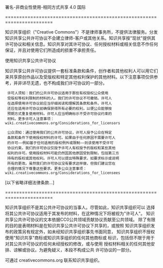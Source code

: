 ﻿署名-非商业性使用-相同方式共享 4.0 国际

=======================================================================

知识共享组织（"Creative Commons"）不是律师事务所，不提供法律服务。分发知识共享公共许可协议不会建立律师-客户或其他关系。知识共享按"现状"提供其许可协议和相关信息。知识共享对其许可协议、任何授权材料或相关信息不作任何保证，并且对使用它们所造成的损害不承担责任。

使用知识共享公共许可协议

知识共享公共许可协议提供一套标准条款和条件，创作者和其他权利人可以用它们来共享原创作品以及受版权和特定其他权利保护的其他材料。以下注意事项仅供参考，并非详尽无遗，也不构成我们许可协议的一部分。

     许可人须知：我们的公共许可协议适用于那些有权授权公众使用
     受版权等权利限制的材料的人。我们的许可协议不可撤销。许可人
     在选择使用许可协议前应当仔细阅读和理解其条款和条件。许可人
     还应在适用许可协议前确保获得所有必要的权利，以便公众能够按
     预期方式重复使用材料。许可人应当明确标示不受许可协议约束的
     材料。更多许可人注意事项：
    wiki.creativecommons.org/Considerations_for_licensors

     公众须知：通过使用我们的公共许可协议，许可人授予公众在特定
     条款和条件下使用授权材料的许可。如果由于任何原因不需要许可人
     的许可——例如基于任何适用的版权例外或限制——则该使用不受许可
     协议约束。我们的许可协议仅授予许可人有权授予的版权和某些其他
     权利的许可。使用授权材料可能仍然因其他原因受到限制，包括第三方
     持有的版权或其他权利。许可人可以提出特殊要求，如要求标示或说明
     所有的更改。虽然我们的许可协议没有要求这样做，但我们建议您在
     合理的情况下尊重这些要求。更多公众注意事项：
    wiki.creativecommons.org/Considerations_for_licensees

[以下省略详细法律条款...]

=======================================================================

知识共享组织不是其公共许可协议的当事人。尽管如此，知识共享组织可以
选择将其公共许可协议适用于其发布的材料，在这种情况下将被视为"许可人"。
知识共享公共许可协议的文本依据CC0公共领域贡献协议贡献至公共领域。
除了有限的目的是表明材料是在知识共享公共许可协议下共享的，或按照
知识共享组织发布的政策另有规定外，如未经知识共享组织事先书面同意，
知识共享组织不授权使用"知识共享"商标或知识共享组织的任何其他商标或
标识，包括但不限于用于对其公共许可协议的任何未经授权的修改，或与使用
授权材料相关的任何其他安排、谅解或协议。为避免疑义，本段不构成公共
许可协议的一部分。

可通过 creativecommons.org 联系知识共享组织。